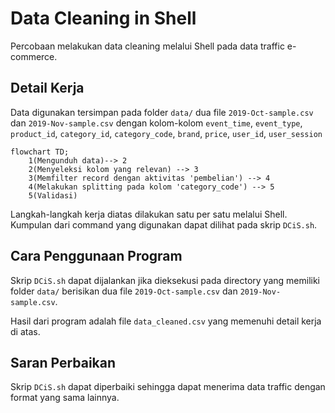 # Data Cleaning in Shell

Percobaan melakukan data cleaning melalui Shell pada data traffic e-commerce.

## Detail Kerja

Data digunakan tersimpan pada folder `data/` dua file `2019-Oct-sample.csv` dan `2019-Nov-sample.csv` dengan kolom-kolom
`event_time`,
`event_type`,
`product_id`,
`category_id`,
`category_code`,
`brand`,
`price`,
`user_id`,
`user_session`

```mermaid
flowchart TD;
    1(Mengunduh data)--> 2
    2(Menyeleksi kolom yang relevan) --> 3
    3(Memfilter record dengan aktivitas 'pembelian') --> 4
    4(Melakukan splitting pada kolom 'category_code') --> 5
    5(Validasi)
```

Langkah-langkah kerja diatas dilakukan satu per satu melalui Shell. Kumpulan dari command yang digunakan dapat dilihat pada skrip `DCiS.sh`.

## Cara Penggunaan Program

Skrip `DCiS.sh` dapat dijalankan jika dieksekusi pada directory yang memiliki folder `data/` berisikan dua file `2019-Oct-sample.csv` dan `2019-Nov-sample.csv`.

Hasil dari program adalah file `data_cleaned.csv` yang memenuhi detail kerja di atas.

## Saran Perbaikan

Skrip `DCiS.sh` dapat diperbaiki sehingga dapat menerima data traffic dengan format yang sama lainnya.
